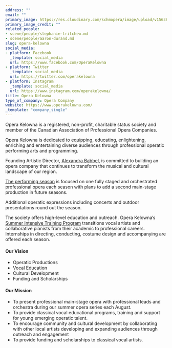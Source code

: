 ```yaml
---
address: ""
email: ""
primary_image: https://res.cloudinary.com/schmopera/image/upload/v1563655303/media/2019/07/Logo-OperaKelowna.jpg
primary_image_credit: ""
related_people:
- scene/people/stephanie-tritchew.md
- scene/people/aaron-durand.md
slug: opera-kelowna
social_media:
- platform: Facebook
  _template: social_media
  url: https://www.facebook.com/OperaKelowna
- platform: Twitter
  _template: social_media
  url: https://twitter.com/operakelowna
- platform: Instagram
  _template: social_media
  url: https://www.instagram.com/operakelowna/
title: Opera Kelowna
type_of_company: Opera Company
website: https://www.operakelowna.com/
_template: "company_single"
---
```

Opera Kelowna is a registered, non-profit, charitable status society and member of the Canadian Association of Professional Opera Companies.

Opera Kelowna is dedicated to equipping, educating, enlightening, enriching and entertaining diverse audiences through professional operatic performing arts and programming.

Founding Artistic Director, [Alexandra Babbel](http://www.operakelowna.com/about/artistic-director/), is committed to building an opera company that continues to transform the musical and cultural landscape of our region.

[The performing season](http://www.operakelowna.com/the-season/) is focused on one fully staged and orchestrated professional opera each season with plans to add a second main-stage production in future seasons.

Additional operatic expressions including concerts and outdoor presentations round out the season.

The society offers high-level education and outreach. Opera Kelowna’s [Summer Intensive Training Program](http://www.operakelowna.com/education/summer-intensive-training-program/) transitions vocal artists and collaborative pianists from their academic to professional careers. Internships in directing, conducting, costume design and accompanying are offered each season.

#### Our Vision

* Operatic Productions
* Vocal Education
* Cultural Development
* Funding and Scholarships

#### Our Mission

* To present professional main-stage opera with professional leads and orchestra during our summer opera series each August.
* To provide classical vocal educational programs, training and support for young emerging operatic talent.
* To encourage community and cultural development by collaborating with other local artists developing and expanding audiences through outreach and engagement
* To provide funding and scholarships to classical vocal artists.